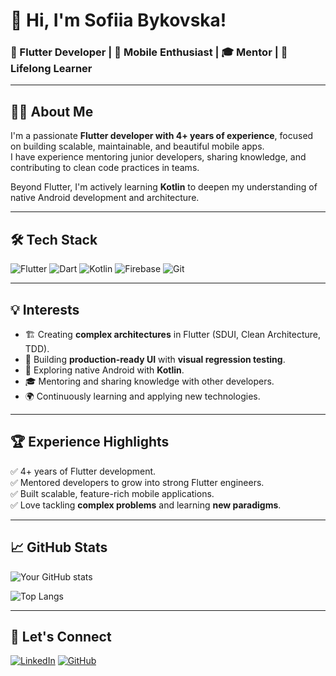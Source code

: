 # 👋 Hi, I'm Sofiia Bykovska!

### 🚀 Flutter Developer | 📱 Mobile Enthusiast | 🎓 Mentor | 🧠 Lifelong Learner

---

## 👨‍💻 About Me

I'm a passionate **Flutter developer with 4+ years of experience**, focused on building scalable, maintainable, and beautiful mobile apps.  
I have experience mentoring junior developers, sharing knowledge, and contributing to clean code practices in teams.  

Beyond Flutter, I'm actively learning **Kotlin** to deepen my understanding of native Android development and architecture.

---

## 🛠 Tech Stack
![Flutter](https://img.shields.io/badge/Flutter-02569B?style=for-the-badge&logo=flutter&logoColor=white)
![Dart](https://img.shields.io/badge/Dart-0175C2?style=for-the-badge&logo=dart&logoColor=white)
![Kotlin](https://img.shields.io/badge/Kotlin-7F52FF?style=for-the-badge&logo=kotlin&logoColor=white)
![Firebase](https://img.shields.io/badge/Firebase-FFCA28?style=for-the-badge&logo=firebase&logoColor=black)
![Git](https://img.shields.io/badge/Git-F05032?style=for-the-badge&logo=git&logoColor=white)

---

## 💡 Interests
- 🏗 Creating **complex architectures** in Flutter (SDUI, Clean Architecture, TDD).
- 🧪 Building **production-ready UI** with **visual regression testing**.
- 🏹 Exploring native Android with **Kotlin**.
- 🎓 Mentoring and sharing knowledge with other developers.
- 🌍 Continuously learning and applying new technologies.

---

## 🏆 Experience Highlights
✅ 4+ years of Flutter development.  
✅ Mentored developers to grow into strong Flutter engineers.  
✅ Built scalable, feature-rich mobile applications.  
✅ Love tackling **complex problems** and learning **new paradigms**.

---

## 📈 GitHub Stats

![Your GitHub stats](https://github-readme-stats.vercel.app/api?username=sofiabukovskaya&show_icons=true&theme=radical)

![Top Langs](https://github-readme-stats.vercel.app/api/top-langs/?username=sofiabukovskaya&layout=compact&theme=radical)

---

## 🔗 Let's Connect
[![LinkedIn](https://img.shields.io/badge/LinkedIn-0077B5?style=for-the-badge&logo=linkedin&logoColor=white)](https://linkedin.com/in/sofiia-bykovska-47188b197)
[![GitHub](https://img.shields.io/badge/GitHub-181717?style=for-the-badge&logo=github&logoColor=white)](https://github.com/sofiabukovskaya)

